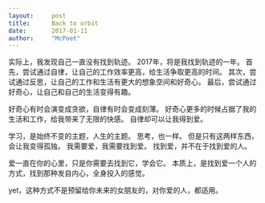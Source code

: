 ```yaml
---
layout:     post
title:      Back to orbit
date:       2017-01-11
author:     "McPoet"
---
```

实际上，我发现自己一直没有找到轨迹。
2017年，将是我找到轨迹的一年。
首先，尝试通过自律，让自己的工作效率更高，给生活争取更高的时间。
其次，尝试通过反思，让自己的工作和生活有更大的想象空间和好奇心。
最后，尝试通过好奇心，让自己和自己的生活变得有趣。

好奇心有时会演变成贪欲，自律有时会变成刻薄。
好奇心更多的时候占据了我的生活和工作，给我带来了无限的快感。
自律却可以让我得到爱。

学习，是始终不变的主题，人生的主题。
思考，也一样。
但是只有这两样东西，会让我变得孤独。
我需要爱，我需要找到爱。
找到爱，并不在于找到爱的人。

爱一直在你的心里，只是你需要去找到它，学会它。
本质上，是找到爱一个人的方式，找到那种发自内心，全身投入的感觉。

yet，这种方式不是预留给你未来的女朋友的，对你爱的人，都适用。
